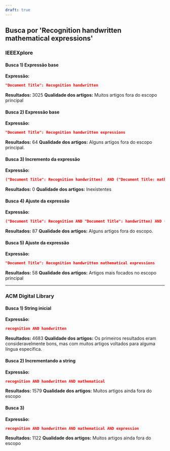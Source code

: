 ```yaml
---
draft: true
---
```



## Busca por 'Recognition handwritten mathematical expressions'

### IEEEXplore

#### Busca 1) Expressão base
**Expressão:** 
``` json
"Document Title": Recognition handwritten
```
**Resultados:** 3025
**Qualidade dos artigos:** Muitos artigos fora do escopo principal 

#### Busca 2) Expressão base
**Expressão:** 
``` json
"Document Title": Recognition handwritten expressions
```
**Resultados:** 64
**Qualidade dos artigos:** Alguns artigos fora do escopo principal. 


#### Busca 3) Incremento da expressão
**Expressão:** 
``` json
("Document Title": Recognition handwritten)  AND ("Document Title: mathematical)
```
**Resultados:** 0
**Qualidade dos artigos:** Inexistentes

#### Busca 4) Ajuste da expressão
**Expressão:** 
``` json
("Document Title": Recognition AND "Document Title": handwritten) AND ("Document Title": mathematical)
```
**Resultados:** 87
**Qualidade dos artigos:** Alguns artigos fora do escopo.

#### Busca 5) Ajuste da expressão
**Expressão:** 
``` json
"Document Title": Recognition handwritten mathematical expressions
```
**Resultados:** 58
**Qualidade dos artigos:** Artigos mais focados no escopo principal

---

### ACM Digital Library 

#### Busca 1) String inicial
**Expressão:**
```json
recognition AND handwritten
```
**Resultados:** 4683
**Qualidade dos artigos:** Os primeiros resultados eram consideravelmente bons, mas com muitos artigos voltados para alguma língua específica.

#### Busca 2) Incrementando a string
**Expressão:**
```json
recognition AND handwritten AND mathematical
```
**Resultados:** 1579
**Qualidade dos artigos:** Muitos artigos ainda fora do escopo

#### Busca 3) 
**Expressão:**
```json
recognition AND handwritten AND mathematical AND expression
```
**Resultados:** 1122
**Qualidade dos artigos:** Muitos artigos ainda fora do escopo